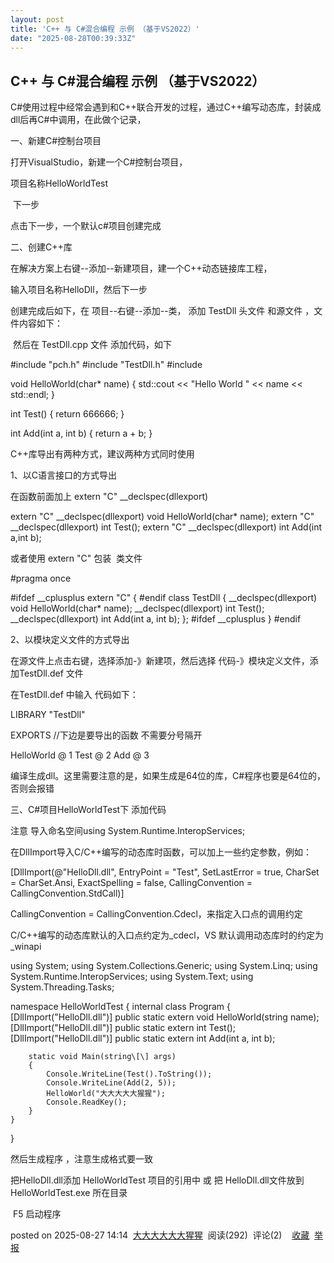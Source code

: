 ```yaml
---
layout: post
title: 'C++ 与 C#混合编程 示例 （基于VS2022）'
date: "2025-08-28T00:39:33Z"
---
```

C++ 与 C#混合编程 示例 （基于VS2022）
--------------------------

C#使用过程中经常会遇到和C++联合开发的过程，通过C++编写动态库，封装成dll后再C#中调用，在此做个记录，

一、新建C#控制台项目

打开VisualStudio，新建一个C#控制台项目，

项目名称HelloWorldTest

 下一步

点击下一步，一个默认c#项目创建完成

二、创建C++库

在解决方案上右键--添加--新建项目，建一个C++动态链接库工程，

输入项目名称HelloDll，然后下一步

创建完成后如下，在 项目--右键--添加--类， 添加 TestDll 头文件 和源文件 ，文件内容如下：

 然后在 TestDll.cpp 文件 添加代码，如下

#include "pch.h"
#include "TestDll.h"
#include<iostream>

void HelloWorld(char\* name)
{
    std::cout << "Hello World " << name << std::endl;
}

int Test()
{
    return 666666;
}

int Add(int a, int b)
{
    return a + b;
}

C++库导出有两种方式，建议两种方式同时使用

1、以C语言接口的方式导出

在函数前面加上 extern "C" \_\_declspec(dllexport)

extern "C" \_\_declspec(dllexport) void HelloWorld(char\* name);
extern "C" \_\_declspec(dllexport) int Test();
extern "C" \_\_declspec(dllexport) int Add(int a,int b);

或者使用 extern "C" 包装  类文件

#pragma once

#ifdef \_\_cplusplus
extern "C" {
#endif 
    class TestDll
    {
         \_\_declspec(dllexport) void HelloWorld(char\* name);
         \_\_declspec(dllexport) int Test();
         \_\_declspec(dllexport) int Add(int a, int b);
    };
#ifdef \_\_cplusplus
}
#endif

2、以模块定义文件的方式导出

在源文件上点击右键，选择添加-》新建项，然后选择 代码-》模块定义文件，添加TestDll.def 文件

在TestDll.def 中输入 代码如下：

LIBRARY "TestDll"

EXPORTS   //下边是要导出的函数 不需要分号隔开

HelloWorld @ 1 
Test @ 2
Add @ 3

编译生成dll。这里需要注意的是，如果生成是64位的库，C#程序也要是64位的，否则会报错

三、C#项目HelloWorldTest下 添加代码

注意 导入命名空间using System.Runtime.InteropServices;

在DllImport导入C/C++编写的动态库时函数，可以加上一些约定参数，例如：

\[DllImport(@"HelloDll.dll", EntryPoint = "Test", SetLastError = true, CharSet = CharSet.Ansi, ExactSpelling = false, CallingConvention = CallingConvention.StdCall)\]

CallingConvention = CallingConvention.Cdecl，来指定入口点的调用约定

C/C++编写的动态库默认的入口点约定为\_cdecl，VS 默认调用动态库时的约定为\_winapi

using System;
using System.Collections.Generic;
using System.Linq;
using System.Runtime.InteropServices;
using System.Text;
using System.Threading.Tasks;

namespace HelloWorldTest
{
    internal class Program
    {
        \[DllImport("HelloDll.dll")\]
        public static extern void HelloWorld(string name);
        \[DllImport("HelloDll.dll")\]
        public static extern int Test();
        \[DllImport("HelloDll.dll")\]
        public static extern int Add(int a, int b);

        static void Main(string\[\] args)
        {
            Console.WriteLine(Test().ToString());
            Console.WriteLine(Add(2, 5));
            HelloWorld("大大大大大猩猩");
            Console.ReadKey();
        }
    }
}

然后生成程序 ，注意生成格式要一致

把HelloDll.dll添加 HelloWorldTest 项目的引用中 或 把 HelloDll.dll文件放到HelloWorldTest.exe 所在目录

 F5 启动程序 

posted on 2025-08-27 14:14  [大大大大大大猩猩](https://www.cnblogs.com/Heven-Art)  阅读(292)  评论(2)    [收藏](javascript:void\(0\))  [举报](javascript:void\(0\))